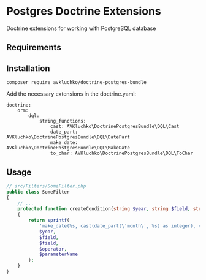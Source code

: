 # Postgres Doctrine Extensions

Doctrine extensions for working with PostgreSQL database

## Requirements

## Installation

```console
composer require avkluchko/doctrine-postgres-bundle
```

Add the necessary extensions in the doctrine.yaml:

```xaml
doctrine:
    orm:
        dql:
            string_functions:
                cast: AVKluchko\DoctrinePostgresBundle\DQL\Cast
                date_part: AVKluchko\DoctrinePostgresBundle\DQL\DatePart
                make_date: AVKluchko\DoctrinePostgresBundle\DQL\MakeDate
                to_char: AVKluchko\DoctrinePostgresBundle\DQL\ToChar
```

## Usage

```php
// src/Filters/SomeFilter.php
public class SomeFilter
{
    // ...
    protected function createCondition(string $year, string $field, string $operator, string $parameterName): string
    {
        return sprintf(
            'make_date(%s, cast(date_part(\'month\', %s) as integer), cast(date_part(\'day\', %s) as integer)) %s :%s',
            $year,
            $field,
            $field,
            $operator,
            $parameterName
        );
    }
}
```
